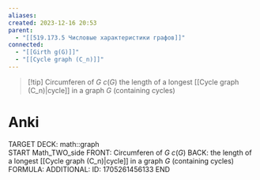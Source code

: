 ```yaml
---
aliases: 
created: 2023-12-16 20:53
parent:
  - "[[519.173.5 Числовые характеристики графов]]"
connected:
  - "[[Girth g(G)]]"
  - "[[Cycle graph (C_n)]]"
---
```


> [!tip] Circumferen of $G$ $c(G)$
> the length of a longest [[Cycle graph (C_n)|cycle]]  in a graph $G$ (containing cycles)

# Anki
TARGET DECK: math::graph  
START
Math_TWO_side
FRONT: Circumferen of $G$ $c(G)$
BACK: the length of a longest [[Cycle graph (C_n)|cycle]]  in a graph $G$ (containing cycles)
FORMULA: 
ADDITIONAL:
ID: 1705261456133
END













